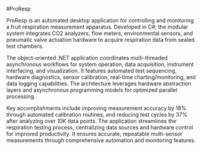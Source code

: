 #ProResp


ProResp is an automated desktop application for controlling and monitoring a fruit respiration measurement apparatus. 
Developed in C#, the modular system integrates CO2 analyzers, flow meters, environmental sensors, and pneumatic valve actuation hardware to acquire respiration data from sealed test chambers.

The object-oriented .NET application coordinates multi-threaded asynchronous workflows for system operation, data acquisition, instrument interfacing, and visualization. 
It features automated test sequencing, hardware diagnostics, sensor calibration, real-time charting/monitoring, and data logging capabilities. 
The architecture leverages hardware abstraction layers and asynchronous programming models for optimized parallel processing.

Key accomplishments include improving measurement accuracy by 18% through automated calibration routines, and reducing test cycles by 37% after analyzing over 10K data points. 
The application streamlines the respiration testing process, centralizing data sources and hardware control for improved productivity. 
It ensures accurate, repeatable multi-sensor measurements through comprehensive automation and monitoring features.
